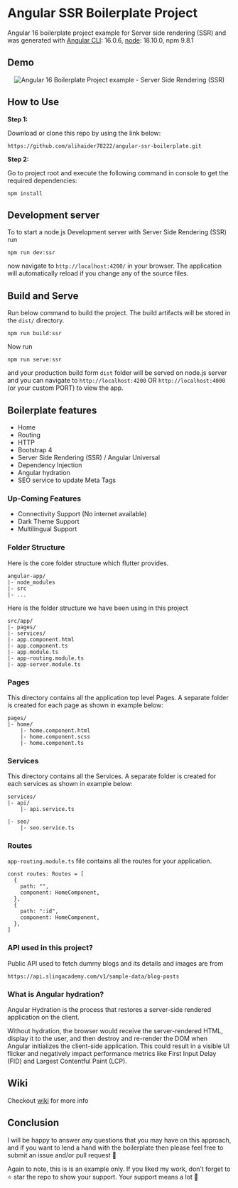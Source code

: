 # Angular SSR Boilerplate Project

Angular 16 boilerplate project example for Server side rendering (SSR) and was generated with [Angular CLI](https://github.com/angular/angular-cli): 16.0.6, [node](https://nodejs.org/en): 18.10.0, npm 9.8.1

## Demo

<p style="text-align: center">
  <img src="./gif/angular-ssr-example.gif" alt="Angular 16 Boilerplate Project example - Server Side Rendering (SSR)">
</p>

## How to Use

**Step 1:**

Download or clone this repo by using the link below:

```
https://github.com/alihaider78222/angular-ssr-boilerplate.git
```

**Step 2:**

Go to project root and execute the following command in console to get the required dependencies:

```
npm install
```

## Development server

To to start a node.js Development server with Server Side Rendering (SSR) run

```
npm run dev:ssr
```

now navigate to `http://localhost:4200/` in your browser. The application will automatically reload if you change any of the source files.

## Build and Serve

Run below command to build the project. The build artifacts will be stored in the `dist/` directory.

```
npm run build:ssr
```

Now run

```
npm run serve:ssr
```

and your production build form `dist` folder will be served on node.js server and you can navigate to `http://localhost:4200` OR `http://localhost:4000` (or your custom PORT) to view the app.

## Boilerplate features

* Home
* Routing
* HTTP
* Bootstrap 4
* Server Side Rendering (SSR) / Angular Universal
* Dependency Injection
* Angular hydration
* SEO service to update Meta Tags

### Up-Coming Features

* Connectivity Support (No internet available)
* Dark Theme Support
* Multilingual Support

### Folder Structure

Here is the core folder structure which flutter provides.

```
angular-app/
|- node_modules
|- src
|- ...
```

Here is the folder structure we have been using in this project

```
src/app/
|- pages/
|- services/
|- app.component.html
|- app.component.ts
|- app.module.ts
|- app-routing.module.ts
|- app-server.module.ts
```

### Pages

This directory contains all the application top level Pages. A separate folder is created for each page as shown in example below:

```
pages/
|- home/
    |- home.component.html
    |- home.component.scss
    |- home.component.ts

```

### Services

This directory contains all the Services. A separate folder is created for each services as shown in example below:

```
services/
|- api/
    |- api.service.ts

|- seo/
    |- seo.service.ts

```

### Routes

`app-routing.module.ts` file contains all the routes for your application.

```
const routes: Routes = [
  {
    path: "",
    component: HomeComponent,
  },
  {
    path: ":id",
    component: HomeComponent,
  },
]
```

### API used in this project?

Public API used to fetch dummy blogs and its details and images are from

```
https://api.slingacademy.com/v1/sample-data/blog-posts
```


### What is Angular hydration?

Angular Hydration is the process that restores a server-side rendered application on the client.

Without hydration, the browser would receive the server-rendered HTML, display it to the user, and then destroy and re-render the DOM when Angular initializes the client-side application. This could result in a visible UI flicker and negatively impact performance metrics like First Input Delay (FID) and Largest Contentful Paint (LCP).

## Wiki

Checkout [wiki](https://github.com/alihaider78222/angular-ssr-boilerplate/wiki) for more info

## Conclusion

I will be happy to answer any questions that you may have on this approach, and if you want to lend a hand with the boilerplate then please feel free to submit an issue and/or pull request 🙂

Again to note, this is is an example only. If you liked my work, don’t forget to ⭐ star the repo to show your support. Your support means a lot 🌟
